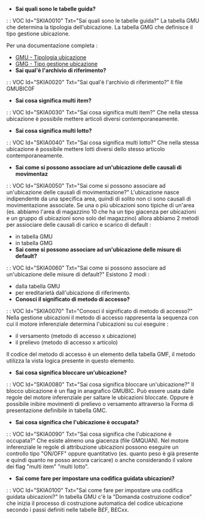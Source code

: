 - **Sai quali sono le tabelle guida?**

 :  : VOC Id="SKIA0010" Txt="Sai quali sono le tabelle guida?"
La tabella GMU che determina la tipologia dell'ubicazione.
La tabella GMG che definisce il tipo gestione ubicazione.

Per una documentazione completa : 
- [GMU - Tipologia ubicazione](Sorgenti/OG/TA/GMU)
- [GMG - Tipo gestione ubicazione](Sorgenti/OG/TA/GMG)
- **Sai qual'è l'archivio di riferimento?**

 :  : VOC Id="SKIA0020" Txt="Sai qual'è l'archivio di riferimento?"
Il file GMUBIC0F
- **Sai cosa significa multi item?**

 :  : VOC Id="SKIA0030" Txt="Sai cosa significa multi item?"
Che nella stessa ubicazione è possibile mettere articoli diversi contemporaneamente.
- **Sai cosa significa multi lotto?**

 :  : VOC Id="SKIA0040" Txt="Sai cosa significa multi lotto?"
Che nella stessa ubicazione è possibile mettere lotti diversi dello stesso articolo contemporaneamente.
- **Sai come si possono associare ad un'ubicazione delle causali di movimentaz**

 :  : VOC Id="SKIA0050" Txt="Sai come si possono associare ad un'ubicazione delle causali di movimentazione?"
L'ubicazione nasce indipendente da una specifica area, quindi di solito non ci sono causali di movimentazione associate. Se una o più ubicazioni sono tipiche di un'area (es. abbiamo l'area di magazzino 10 che ha un tipo giacenza per ubicazioni e un gruppo di ubicazioni sono solo del magazzino) allora abbiamo 2 metodi per assiociare delle causali di carico e scarico di default : 
- in tabella GMU
- in tabella GMG
- **Sai come si possono associare ad un'ubicazione delle misure di default?**

 :  : VOC Id="SKIA0060" Txt="Sai come si possono associare ad un'ubicazione delle misure di default?"
Esistono 2 modi : 
- dalla tabella GMU
- per ereditarietà dall'ubicazione di riferimento.
- **Conosci il significato di metodo di accesso?**

 :  : VOC Id="SKIA0070" Txt="Conosci il significato di metodo di accesso?"
Nella gestione ubicazioni il metodo di accesso rappresenta la sequenza con cui il motore inferenziale determina l'ubicazioni su cui eseguire : 
- il versamento (metodo di accesso x ubicazione)
- il prelievo (metodo di accesso x articolo)

Il codice del metodo di accesso è un elemento della tabella GMF, il metodo utilizza la vista logica presente in questo elemento.
- **Sai cosa significa bloccare un'ubicazione?**

 :  : VOC Id="SKIA0080" Txt="Sai cosa significa bloccare un'ubicazione?"
Il blocco ubicazione è un flag in anagrafico GMUBIC. Può essere usata dalle regole del motore inferenziale per saltare le ubicazioni bloccate.
Oppure è possibile inibire movimenti di prelievo o versamento attraverso la Forma di presentazione definibile in tabella GMC.
- **Sai cosa significa che l'ubicazione è occupata?**

 :  : VOC Id="SKIA0090" Txt="Sai cosa significa che l'ubicazione è occupata?"
Che esiste almeno una giacenza (file GMQUAN). Nel motore inferenziale le regole di attribuzione ubicazioni possono eseguire un controllo tipo "ON/OFF" oppure quantitativo (es. quanto peso è già presente e quindi quanto ne posso ancora caricare) o anche considerando il valore dei flag "multi item" "multi lotto".
- **Sai come fare per impostare una codifica guidata ubicazioni?**

 :  : VOC Id="SKIA0100" Txt="Sai come fare per impostare una codifica guidata ubicazioni?"
In tabella GMU c'è la "Domanda costruzione codice" che inizia il processo di costruzione automatica del codice ubicazione secondo i passi definiti nelle tabelle B£F, B£Cxx.
